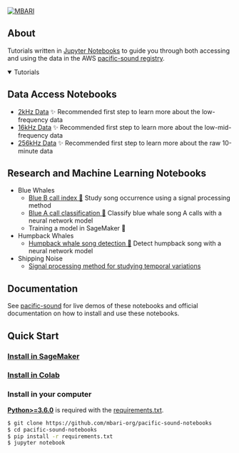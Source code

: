 [![MBARI](https://www.mbari.org/wp-content/uploads/2014/11/logo-mbari-3b.png)](http://www.mbari.org)
 
## <div align="left">About</div>

Tutorials written in [Jupyter Notebooks](https://jupyter.org) to guide you through both accessing and 
using the data in the AWS [pacific-sound registry](https://registry.opendata.aws/pacific-sound).
 
<details open>
<summary>Tutorials</summary>
 
## Data Access Notebooks
 
* [2kHz Data](https://github.com/mbari-org/pacific-sound-notebooks/blob/master/data/PacificSound2kHz.ipynb) ✨ Recommended first step to learn more about the low-frequency data
* [16kHz Data](https://github.com/mbari-org/pacific-sound-notebooks/blob/master/data/PacificSound16kHz.ipynb) ✨ Recommended first step to learn more about the low-mid-frequency data
* [256kHz Data](https://github.com/mbari-org/pacific-sound-notebooks/blob/master/data/PacificSound256kHz.ipynb) ✨ Recommended first step to learn more about the raw 10-minute data

## Research and Machine Learning Notebooks
 
  * Blue Whales
      * [Blue B call index 🐳](https://github.com/mbari-org/pacific-sound-notebooks/blob/master/bluewhales/classify/blueB/PacificSoundBlueBCallIndex.ipynb) Study song occurrence using a signal processing method
      * [Blue A call classification 🐳](https://github.com/mbari-org/pacific-sound-notebooks/blob/master/bluewhales/classify/blueA/PacificSoundClassifyBlueA.ipynb) Classify blue whale song A calls with a neural network model
      * Training a model in SageMaker  🚧
  * Humpback Whales
      * [Humpback whale song detection 🐳](https://github.com/mbari-org/pacific-sound-notebooks/blob/master/humpbackwhales/detect/PacificSoundDetectHumpbackSong.ipynb) Detect humpback song with a neural network model
  * Shipping Noise
    - [Signal processing method for studying temporal variations](https://github.com/mbari-org/pacific-sound-notebooks/blob/master/shippingnoise/PacificSoundShippingNoiseAnalysis.ipynb)
 

</details>

## <div align="left">Documentation</div> 

See [pacific-sound](http://docs.mbari.org/pacific-sound) for live demos of these notebooks and official
documentation on how to install and use these notebooks.

## <div align="left">Quick Start </div>
 
### [Install in SageMaker](https://docs.mbari.org/pacific-sound/installation/SageMaker/)

### [Install in Colab](https://docs.mbari.org/pacific-sound/installation/SageMaker/)
 
### Install in your computer

[**Python>=3.6.0**](https://www.python.org/) is required with the 
[requirements.txt](https://github.com/mbari-org/pacific-sound-notebooks/blob/master/requirements.txt).
 
```bash
$ git clone https://github.com/mbari-org/pacific-sound-notebooks
$ cd pacific-sound-notebooks
$ pip install -r requirements.txt
$ jupyter notebook
``` 
</details>



